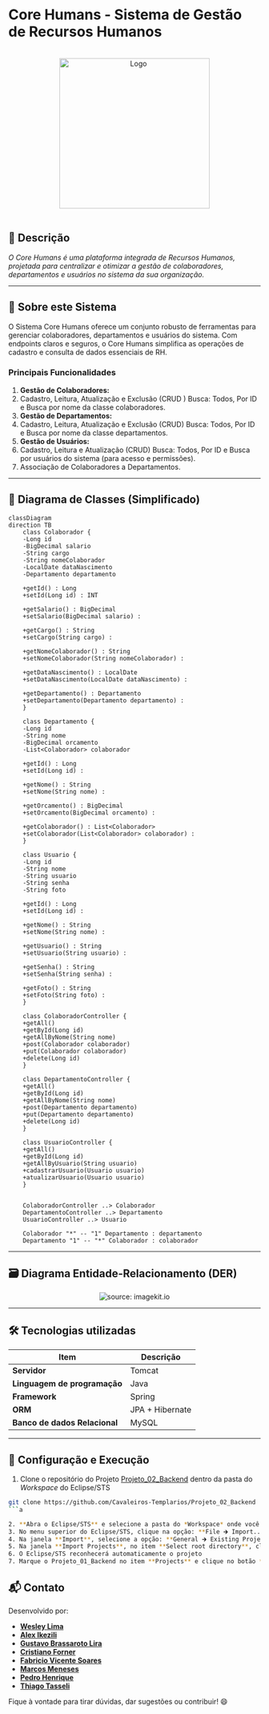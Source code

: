 # Core Humans - Sistema de Gestão de Recursos Humanos

<br />

<div align="center">
  <img src="https://ik.imagekit.io/gekut9ghjx/Logo.webp" alt="Logo" width="300" height="300" />
</div>


<br />

## 📌 Descrição

*O Core Humans é uma plataforma integrada de Recursos Humanos, projetada para centralizar e otimizar a gestão de colaboradores, departamentos e usuários no sistema da sua organização.*

------

## 🚀 Sobre este Sistema

O Sistema Core Humans oferece um conjunto robusto de ferramentas para gerenciar colaboradores, departamentos e usuários do sistema. Com endpoints claros e seguros, o Core Humans simplifica as operações de cadastro e consulta de dados essenciais de RH.

### Principais Funcionalidades

1.  **Gestão de Colaboradores:**
2.  Cadastro, Leitura, Atualização e Exclusão (CRUD ) Busca: Todos, Por ID e Busca por nome da classe colaboradores.
3.  **Gestão de Departamentos:**
4.  Cadastro, Leitura, Atualização e Exclusão (CRUD) Busca: Todos, Por ID e Busca por nome da classe departamentos.
5.  **Gestão de Usuários:**
6.  Cadastro, Leitura e Atualização (CRUD) Busca: Todos, Por ID e Busca por usuários do sistema (para acesso e permissões).
7.  Associação de Colaboradores a Departamentos.

------

## 🧩 Diagrama de Classes (Simplificado)

```mermaid
classDiagram
direction TB
    class Colaborador {
    -Long id  
    -BigDecimal salario  
    -String cargo  
    -String nomeColaborador  
    -LocalDate dataNascimento  
    -Departamento departamento  

    +getId() : Long  
    +setId(Long id) : INT  

    +getSalario() : BigDecimal  
    +setSalario(BigDecimal salario) :   

    +getCargo() : String  
    +setCargo(String cargo) :   

    +getNomeColaborador() : String  
    +setNomeColaborador(String nomeColaborador) :   

    +getDataNascimento() : LocalDate  
    +setDataNascimento(LocalDate dataNascimento) :   

    +getDepartamento() : Departamento  
    +setDepartamento(Departamento departamento) :   
    }

    class Departamento {
    -Long id
    -String nome
    -BigDecimal orcamento
    -List<Colaborador> colaborador

    +getId() : Long
    +setId(Long id) : 

    +getNome() : String
    +setNome(String nome) : 

    +getOrcamento() : BigDecimal
    +setOrcamento(BigDecimal orcamento) : 

    +getColaborador() : List<Colaborador>
    +setColaborador(List<Colaborador> colaborador) : 
    }

    class Usuario {
    -Long id
    -String nome
    -String usuario
    -String senha
    -String foto

    +getId() : Long
    +setId(Long id) : 

    +getNome() : String
    +setNome(String nome) : 

    +getUsuario() : String
    +setUsuario(String usuario) : 

    +getSenha() : String
    +setSenha(String senha) : 

    +getFoto() : String
    +setFoto(String foto) : 
    }

    class ColaboradorController {
    +getAll()
    +getById(Long id)
    +getAllByNome(String nome)
    +post(Colaborador colaborador)
    +put(Colaborador colaborador)
    +delete(Long id)
    }

    class DepartamentoController {
    +getAll()
    +getById(Long id)
    +getAllByNome(String nome)
    +post(Departamento departamento)
    +put(Departamento departamento)
    +delete(Long id)
    }

    class UsuarioController {
    +getAll()
    +getById(Long id)
    +getAllByUsuario(String usuario)
    +cadastrarUsuario(Usuario usuario)
    +atualizarUsuario(Usuario usuario)
    }


    ColaboradorController ..> Colaborador
    DepartamentoController ..> Departamento
    UsuarioController ..> Usuario

    Colaborador "*" -- "1" Departamento : departamento
    Departamento "1" -- "*" Colaborador : colaborador

```

------

## 🗃️ Diagrama Entidade-Relacionamento (DER)

<div align="center">
    <img src="https://ik.imagekit.io/gekut9ghjx/diagrama.webp" title="source: imagekit.io" />
</div>

------

## 🛠️ Tecnologias utilizadas

| Item                          | Descrição           |
| ----------------------------- | ------------------- |
| **Servidor**                  | Tomcat              |
| **Linguagem de programação**  | Java                |
| **Framework**                 | Spring              |
| **ORM**                       | JPA + Hibernate     |
| **Banco de dados Relacional** | MySQL               |

------

## 🧪 Configuração e Execução

1. Clone o repositório do Projeto [Projeto_02_Backend](https://github.com/Cavaleiros-Templarios/Projeto_02_Backend) dentro da pasta do *Workspace* do Eclipse/STS

```bash
git clone https://github.com/Cavaleiros-Templarios/Projeto_02_Backend
```a

2. **Abra o Eclipse/STS** e selecione a pasta do *Workspace* onde você clonou o repositório do projeto
3. No menu superior do Eclipse/STS, clique na opção: **File 🡲 Import...**
4. Na janela **Import**, selecione a opção: **General 🡲 Existing Projects into Workspace** e clique no botão **Next**
5. Na janela **Import Projects**, no item **Select root directory**, clique no botão **Browse...** e selecione a pasta do Workspace onde você clonou o repositório do projeto
6. O Eclipse/STS reconhecerá automaticamente o projeto
7. Marque o Projeto_01_Backend no item **Projects** e clique no botão **Finish** para concluir a importação


```
## 📬 Contato

Desenvolvido por:

- [**Wesley Lima**](https://github.com/Wezzlim)  
- [**Alex Ikezili**](https://github.com/alexikezili)  
- [**Gustavo Brassaroto Lira**](https://github.com/Brassaroto)  
- [**Cristiano Forner**](https://github.com/cristianoforner)  
- [**Fabricio Vicente Soares**](https://github.com/Fabriciovics)  
- [**Marcos Meneses**](https://github.com/MarcosvMeneses)  
- [**Pedro Henrique**](https://github.com/phccoelho)  
- [**Thiago Tasseli**](https://github.com/tasselii)  

Fique à vontade para tirar dúvidas, dar sugestões ou contribuir! 😄
